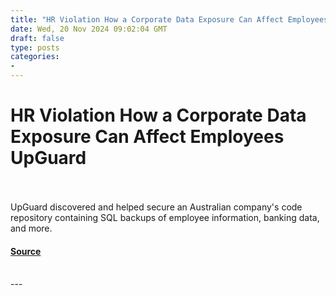 ```yaml
---
title: "HR Violation How a Corporate Data Exposure Can Affect Employees UpGuard"
date: Wed, 20 Nov 2024 09:02:04 GMT
draft: false
type: posts
categories: 
- 
---
```

# HR Violation How a Corporate Data Exposure Can Affect Employees UpGuard

<br/>

<br/>
UpGuard discovered and helped secure an Australian company's code repository containing SQL backups of employee information, banking data, and more.

#### [Source](https://www.upguard.com/breaches/hr-violation-how-a-corporate-data-exposure-can-affect-employees)

<br/>
---
